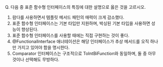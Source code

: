 Q. 다음 중 표준 함수형 인터페이스의 특징에 대한 설명으로 옳은 것을 고르시오.

1. 람다를 사용하면서 템플릿 메서드 패턴의 매력이 크게 감소했다.
2. 표준 함수형 인터페이스는 기본 타입만 지원하며, 박싱된 기본 타입을 사용하면 성능이 향상된다.
3. 표준 함수형 인터페이스를 사용할 때에는 직접 구현하는 것이 좋다.
4. @FunctionalInterface 애너테이션은 해당 인터페이스가 추상 메서드를 오직 하나만 가지고 있어야 함을 명시한다.
5. Comparator 인터페이스는 구조적으로 ToIntBiFunction와 동일하며, 둘 중 아무 것이나 선택해도 무방하다.

